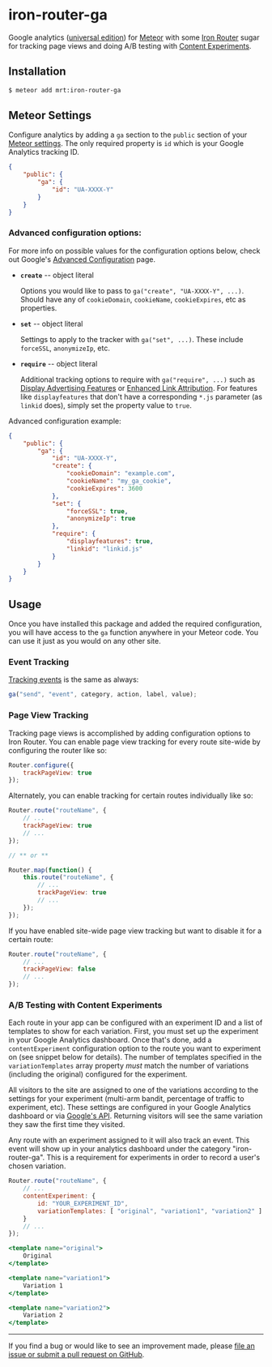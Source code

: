 # iron-router-ga

Google analytics ([universal edition](https://support.google.com/analytics/answer/2790010?hl=en)) for [Meteor](https://www.meteor.com/) with some [Iron Router](https://github.com/EventedMind/iron-router) sugar for tracking page views and doing A/B testing with [Content Experiments](https://developers.google.com/analytics/devguides/platform/experiments).

## Installation

```sh
$ meteor add mrt:iron-router-ga
```

## Meteor Settings

Configure analytics by adding a `ga` section to the `public` section of your [Meteor settings](http://docs.meteor.com/#meteor_settings). The only required property is `id` which is your Google Analytics tracking ID.

```json
{
    "public": {
        "ga": {
            "id": "UA-XXXX-Y"
        }
    }
}
```

### Advanced configuration options:

For more info on possible values for the configuration options below, check out Google's [Advanced Configuration](https://developers.google.com/analytics/devguides/collection/analyticsjs/advanced) page.

* **`create`** -- object literal

    Options you would like to pass to `ga("create", "UA-XXXX-Y", ...)`. Should have any of `cookieDomain`, `cookieName`, `cookieExpires`, etc as properties.

* **`set`** -- object literal

    Settings to apply to the tracker with `ga("set", ...)`. These include `forceSSL`, `anonymizeIp`, etc.

* **`require`** -- object literal

    Additional tracking options to require with `ga("require", ...)` such as [Display Advertising Features](https://developers.google.com/analytics/devguides/collection/analyticsjs/display-features) or [Enhanced Link Attribution](https://support.google.com/analytics/answer/2558867). For features like `displayfeatures` that don't have a corresponding `*.js` parameter (as `linkid` does), simply set the property value to `true`.

Advanced configuration example:

```json
{
    "public": {
        "ga": {
            "id": "UA-XXXX-Y",
            "create": {
                "cookieDomain": "example.com",
                "cookieName": "my_ga_cookie",
                "cookieExpires": 3600
            },
            "set": {
                "forceSSL": true,
                "anonymizeIp": true
            },
            "require": {
                "displayfeatures": true,
                "linkid": "linkid.js"
            }
        }
    }
}
```


## Usage

Once you have installed this package and added the required configuration, you will have access to the `ga` function anywhere in your Meteor code. You can use it just as you would on any other site.

### Event Tracking

[Tracking events](https://developers.google.com/analytics/devguides/collection/analyticsjs/events) is the same as always:

```javascript
ga("send", "event", category, action, label, value);
```

### Page View Tracking

Tracking page views is accomplished by adding configuration options to Iron Router. You can enable page view tracking for every route site-wide by configuring the router like so:

```javascript
Router.configure({
    trackPageView: true
});
```

Alternately, you can enable tracking for certain routes individually like so:

```javascript
Router.route("routeName", {
    // ...
    trackPageView: true
    // ...
});

// ** or **

Router.map(function() {
    this.route("routeName", {
        // ...
        trackPageView: true
        // ...
    });
});
```

If you have enabled site-wide page view tracking but want to disable it for a certain route:

```javascript
Router.route("routeName", {
    // ...
    trackPageView: false
    // ...
});
```

### A/B Testing with Content Experiments

Each route in your app can be configured with an experiment ID and a list of templates to show for each variation. First, you must set up the experiment in your Google Analytics dashboard. Once that's done, add a `contentExperiment` configuration option to the route you want to experiment on (see snippet below for details). The number of templates specified in the `variationTemplates` array property *must* match the number of variations (including the original) configured for the experiment.

All visitors to the site are assigned to one of the variations according to the settings for your experiment (multi-arm bandit, percentage of traffic to experiment, etc). These settings are configured in your Google Analytics dashboard or via [Google's API](https://developers.google.com/analytics/devguides/config/mgmt/v3/mgmtExperimentsGuide). Returning visitors will see the same variation they saw the first time they visited.

Any route with an experiment assigned to it will also track an event. This event will show up in your analytics dashboard under the category "iron-router-ga". This is a requirement for experiments in order to record a user's chosen variation.

```javascript
Router.route("routeName", {
    // ...
    contentExperiment: {
        id: "YOUR_EXPERIMENT_ID",
        variationTemplates: [ "original", "variation1", "variation2" ]
    }
    // ...
});
```

```handlebars
<template name="original">
    Original
</template>

<template name="variation1">
    Variation 1
</template>

<template name="variation2">
    Variation 2
</template>
```

--------------------------------------------------------

If you find a bug or would like to see an improvement made, please [file an issue or submit a pull request on GitHub](https://github.com/reywood/meteor-iron-router-ga/issues).
